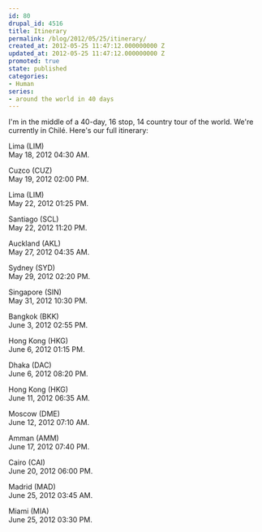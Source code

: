 ```yaml
---
id: 80
drupal_id: 4516
title: Itinerary
permalink: /blog/2012/05/25/itinerary/
created_at: 2012-05-25 11:47:12.000000000 Z
updated_at: 2012-05-25 11:47:12.000000000 Z
promoted: true
state: published
categories:
- Human
series:
- around the world in 40 days
---
```

I'm in the middle of a 40-day, 16 stop, 14 country tour of the world. We're currently in Chilé. Here's our full itinerary:

Lima (LIM)  
May 18, 2012 04:30 AM.  
  
Cuzco (CUZ)  
May 19, 2012 02:00 PM.  
  
Lima (LIM)  
May 22, 2012 01:25 PM.  
  
Santiago (SCL)   
May 22, 2012 11:20 PM.  
  
Auckland (AKL)  
May 27, 2012 04:35 AM.  
  
Sydney (SYD)  
May 29, 2012 02:20 PM.  
  
Singapore (SIN)  
May 31, 2012 10:30 PM.  
  
Bangkok (BKK)  
June 3, 2012 02:55 PM.  
  
Hong Kong (HKG)  
June 6, 2012 01:15 PM.  
  
Dhaka (DAC)  
June 6, 2012 08:20 PM.  
  
Hong Kong (HKG)  
June 11, 2012 06:35 AM.  
  
Moscow (DME)  
June 12, 2012 07:10 AM.  
  
Amman (AMM)  
June 17, 2012 07:40 PM.  
  
Cairo (CAI)  
June 20, 2012 06:00 PM.  
  
Madrid (MAD)  
June 25, 2012 03:45 AM.  
  
Miami (MIA)  
June 25, 2012 03:30 PM.  
